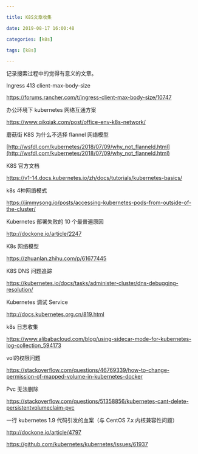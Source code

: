 ```yaml
---

title: K8S文章收集

date: 2019-08-17 16:00:48

categories: [k8s]

tags: [k8s]

---
```


记录搜索过程中的觉得有意义的文章。

<!--more-->

Ingress 413 client-max-body-size

https://forums.rancher.com/t/ingress-client-max-body-size/10747

办公环境下 kubernetes 网络互通方案

https://www.qikqiak.com/post/office-env-k8s-network/

蘑菇街 K8S 为什么不选择 flannel 网络模型

[http://wsfdl.com/kubernetes/2018/07/09/why_not_flanneld.html](http://wsfdl.com/kubernetes/2018/07/09/why_not_flanneld.html)

K8S 官方文档

https://v1-14.docs.kubernetes.io/zh/docs/tutorials/kubernetes-basics/

k8s 4种网络模式

https://jimmysong.io/posts/accessing-kubernetes-pods-from-outside-of-the-cluster/

Kubernetes 部署失败的 10 个最普遍原因

http://dockone.io/article/2247

K8s 网络模型

https://zhuanlan.zhihu.com/p/61677445

K8S DNS 问题追踪

https://kubernetes.io/docs/tasks/administer-cluster/dns-debugging-resolution/

Kubernetes 调试 Service

http://docs.kubernetes.org.cn/819.html

k8s 日志收集

https://www.alibabacloud.com/blog/using-sidecar-mode-for-kubernetes-log-collection_594173

vol的权限问题

https://stackoverflow.com/questions/46769339/how-to-change-permission-of-mapped-volume-in-kubernetes-docker

Pvc 无法删除

https://stackoverflow.com/questions/51358856/kubernetes-cant-delete-persistentvolumeclaim-pvc

一行 kubernetes 1.9 代码引发的血案（与 CentOS 7.x 内核兼容性问题）

http://dockone.io/article/4797

https://github.com/kubernetes/kubernetes/issues/61937